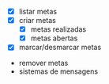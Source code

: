- [x] listar metas
- [x] criar metas
    - [x] metas realizadas
    - [x] metas abertas
- [x] marcar/desmarcar metas 
- remover metas
- sistemas de mensagens
